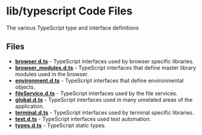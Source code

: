 # lib/typescript Code Files
The various TypeScript type and interface definitions

## Files
<!-- Do not edit below this line.  Contents dynamically populated. -->

* **[browser.d.ts](browser.d.ts)**                 - TypeScript interfaces used by browser specific libraries.
* **[browser_modules.d.ts](browser_modules.d.ts)** - TypeScript interfaces that define master library modules used in the browser.
* **[environment.d.ts](environment.d.ts)**         - TypeScript interfaces that define environmental objects.
* **[fileService.d.ts](fileService.d.ts)**         - TypeScript interfaces used by the file services.
* **[global.d.ts](global.d.ts)**                   - TypeScript interfaces used in many unrelated areas of the application.
* **[terminal.d.ts](terminal.d.ts)**               - TypeScript interfaces used by terminal specific libraries.
* **[test.d.ts](test.d.ts)**                       - TypeScript interfaces used test automation.
* **[types.d.ts](types.d.ts)**                     - TypeScript static types.